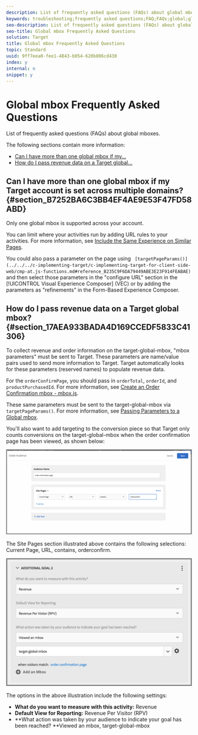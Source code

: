 ```yaml
---
description: List of frequently asked questions (FAQs) about global mboxes.
keywords: troubleshooting;frequently asked questions;FAQ;FAQs;global;global mbox
seo-description: List of frequently asked questions (FAQs) about global mboxes.
seo-title: Global mbox Frequently Asked Questions
solution: Target
title: Global mbox Frequently Asked Questions
topic: Standard
uuid: 9ff7eea0-fee1-4843-b054-620b806cd430
index: y
internal: n
snippet: y
---
```


# Global mbox Frequently Asked Questions

List of frequently asked questions (FAQs) about global mboxes.

The following sections contain more information:

* [Can I have more than one global mbox if my...](../../../c-implementing-target/c-implementing-target-for-client-side-web/c-target-atjs-faq/c-global-mbox-frequently-asked-questions.md#section_B7252BA6C3BB4EF4AE9E53F47FD58ABD) 
* [How do I pass revenue data on a Target global...](../../../c-implementing-target/c-implementing-target-for-client-side-web/c-target-atjs-faq/c-global-mbox-frequently-asked-questions.md#section_17AEA933BADA4D169CCEDF5833C41306)

## Can I have more than one global mbox if my Target account is set across multiple domains? {#section_B7252BA6C3BB4EF4AE9E53F47FD58ABD}

Only one global mbox is supported across your account.

You can limit where your activities run by adding URL rules to your activities. For more information, see [Include the Same Experience on Similar Pages](../../../c-experiences/c-visual-experience-composer/t-temtest.md#task_2539D51A18044F82B0D9895636546781).

You could also pass a parameter on the page using ` [targetPageParams()](../../../c-implementing-target/c-implementing-target-for-client-side-web/cmp-at.js-functions.md#reference_B235C9F6DA79449ABE3E23F914FEABAE)` and then select those parameters in the "configure URL" section in the [!UICONTROL Visual Experience Composer] (VEC) or by adding the parameters as "refinements" in the Form-Based Experience Composer.

## How do I pass revenue data on a Target global mbox? {#section_17AEA933BADA4D169CCEDF5833C41306}

To collect revenue and order information on the target-global-mbox, "mbox parameters" must be sent to Target. These parameters are name/value pairs used to send more information to Target. Target automatically looks for these parameters (reserved names) to populate revenue data.

For the `orderConfirmPage`, you should pass in `orderTotal`, `orderId`, and `productPurchasedId`. For more information, see [Create an Order Confirmation mbox - mbox.js](../../../c-implementing-target/c-implementing-target-for-client-side-web/t-mbox-download/t-orderconfirm-create.md#task_0036D5F6C062442788BB55E872816D82).

These same parameters must be sent to the target-global-mbox via `targetPageParams()`. For more information, see [Passing Parameters to a Global mbox](../../../c-implementing-target/c-implementing-target-for-client-side-web/t-mbox-download/c-understanding-global-mbox/c-pass-parameters-to-global-mbox.md#concept_33362A04146C4E3C8E7089B65F38B5E5).

You'll also want to add targeting to the conversion piece so that Target only counts conversions on the target-global-mbox when the order confirmation page has been viewed, as shown below:

![](assets/revenue1.png)

The Site Pages section illustrated above contains the following selections: Current Page, URL, contains, orderconfirm.

![](assets/revenue2.png)

The options in the above illustration include the following settings:

* **What do you want to measure with this activity:** Revenue 
* **Default View for Reporting:** Revenue Per Visitor (RPV) 
* **What action was taken by your audience to indicate your goal has been reached? **Viewed an mbox, target-global-mbox

